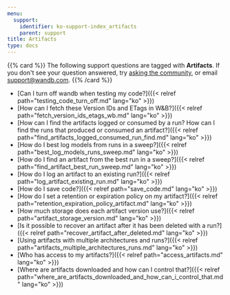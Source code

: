 ```yaml
---
menu:
  support:
    identifier: ko-support-index_artifacts
    parent: support
title: Artifacts
type: docs
---
```


{{% card %}}
The following support questions are tagged with <b>Artifacts</b>. If you don't see 
your question answered, try [asking the community](https://community.wandb.ai/), 
or email [support@wandb.com](mailto:support@wandb.com).
{{% /card %}}

- [Can I turn off wandb when testing my code?]({{< relref path="testing_code_turn_off.md" lang="ko" >}})
- [How can I fetch these Version IDs and ETags in W&B?]({{< relref path="fetch_version_ids_etags_wb.md" lang="ko" >}})
- [How can I find the artifacts logged or consumed by a run? How can I find the runs that produced or consumed an artifact?]({{< relref path="find_artifacts_logged_consumed_run_find.md" lang="ko" >}})
- [How do I best log models from runs in a sweep?]({{< relref path="best_log_models_runs_sweep.md" lang="ko" >}})
- [How do I find an artifact from the best run in a sweep?]({{< relref path="find_artifact_best_run_sweep.md" lang="ko" >}})
- [How do I log an artifact to an existing run?]({{< relref path="log_artifact_existing_run.md" lang="ko" >}})
- [How do I save code?‌]({{< relref path="save_code‌.md" lang="ko" >}})
- [How do I set a retention or expiration policy on my artifact?]({{< relref path="retention_expiration_policy_artifact.md" lang="ko" >}})
- [How much storage does each artifact version use?]({{< relref path="artifact_storage_version.md" lang="ko" >}})
- [Is it possible to recover an artifact after it has been deleted with a run?]({{< relref path="recover_artifact_after_deleted.md" lang="ko" >}})
- [Using artifacts with multiple architectures and runs?]({{< relref path="artifacts_multiple_architectures_runs.md" lang="ko" >}})
- [Who has access to my artifacts?]({{< relref path="access_artifacts.md" lang="ko" >}})
- [Where are artifacts downloaded and how can I control that?]({{< relref path="where_are_artifacts_downloaded_and_how_can_i_control_that.md" lang="ko" >}})